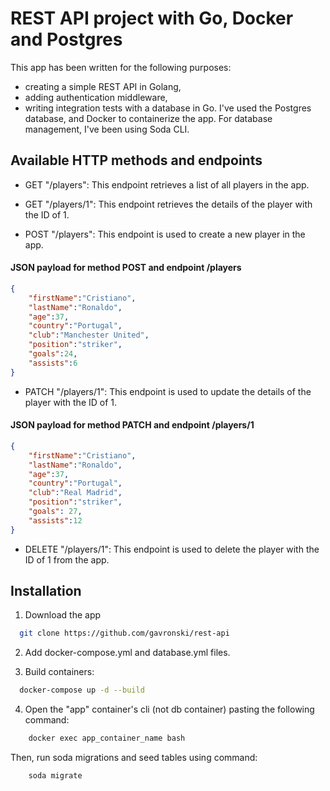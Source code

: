 
# REST API project with Go, Docker and Postgres
This app has been written for the following purposes:
* creating a simple REST API in Golang,
* adding authentication middleware, 
* writing integration tests with a database in Go. 
I've used the Postgres database, and Docker to containerize the app. 
For database management, I've been using Soda CLI.  
 


## Available HTTP methods and endpoints

* GET "/players": This endpoint retrieves a list of all players in the app.

* GET "/players/1": This endpoint retrieves the details of the player with the ID of 1.
* POST "/players": This endpoint is used to create a new player in the app.

#### JSON payload for method POST and endpoint /players
```json
{
    "firstName":"Cristiano",
    "lastName":"Ronaldo",
    "age":37,
    "country":"Portugal",
    "club":"Manchester United",
    "position":"striker",
    "goals":24,
    "assists":6
}
```
* PATCH "/players/1": This endpoint is used to update the details of the player with the ID of 1.

#### JSON payload for method PATCH and endpoint /players/1
```json 
{
    "firstName":"Cristiano",
    "lastName":"Ronaldo",
    "age":37,
    "country":"Portugal",
    "club":"Real Madrid",
    "position":"striker",
    "goals": 27,
    "assists":12
}
```
* DELETE "/players/1": This endpoint is used to delete the player with the ID of 1 from the app.






## Installation

1. Download the app 

```bash
  git clone https://github.com/gavronski/rest-api
```
2. Add docker-compose.yml and database.yml files.

3. Build containers: 
```bash
  docker-compose up -d --build
```
4. Open the "app" container's cli (not db container) pasting the following command: 

```bash 
    docker exec app_container_name bash 
```
Then, run soda migrations and seed tables using command: 
```bash 
    soda migrate
```
